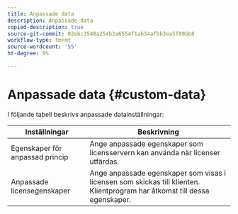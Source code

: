 ```yaml
---
title: Anpassade data
description: Anpassade data
copied-description: true
source-git-commit: 02ebc3548a254b2a6554f1ab34afbb3ea5f09bb8
workflow-type: tm+mt
source-wordcount: '55'
ht-degree: 0%

---
```


# Anpassade data {#custom-data}

I följande tabell beskrivs anpassade datainställningar:

| Inställningar | Beskrivning |
|---|---|
| Egenskaper för anpassad princip | Ange anpassade egenskaper som licensservern kan använda när licenser utfärdas. |
| Anpassade licensegenskaper | Ange anpassade egenskaper som visas i licensen som skickas till klienten. Klientprogram har åtkomst till dessa egenskaper. |
